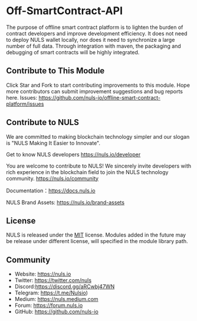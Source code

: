 # Off-SmartContract-API

The purpose of offline smart contract platform is to lighten the burden of contract developers and improve development efficiency. It does not need to deploy NULS wallet locally, nor does it need to synchronize a large number of full data. Through integration with maven, the packaging and debugging of smart contracts will be highly integrated.

## Contribute to This Module
Click Star and Fork to start contributing improvements to this module.
Hope more contributors can submit improvement suggestions and bug reports here.
Issues: https://github.com/nuls-io/offline-smart-contract-platform/issues


## Contribute to NULS
We are committed to making blockchain technology simpler and our slogan is "NULS Making It Easier to Innovate".

Get to know NULS developers
https://nuls.io/developer

You are welcome to contribute to NULS! We sincerely invite developers with rich experience in the blockchain field to join the NULS technology community.
https://nuls.io/community

Documentation：https://docs.nuls.io

NULS Brand Assets: https://nuls.io/brand-assets



## License

NULS is released under the [MIT](http://opensource.org/licenses/MIT) license.
Modules added in the future may be release under different license, will specified in the module library path.

## Community

- Website: https://nuls.io
- Twitter: https://twitter.com/nuls
- Discord:https://discord.gg/aRCwbj47WN
- Telegram: https://t.me/Nulsio)
- Medium: https://nuls.medium.com
- Forum: https://forum.nuls.io
- GitHub: https://github.com/nuls-io

####  
